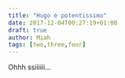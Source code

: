 ```yaml
---
title: "Hugo è potentissimo"
date: 2017-12-04T00:27:19+01:00
draft: true
author: Miah
tags: [two,three,four]
---
```


Ohhh ssiiiiii...